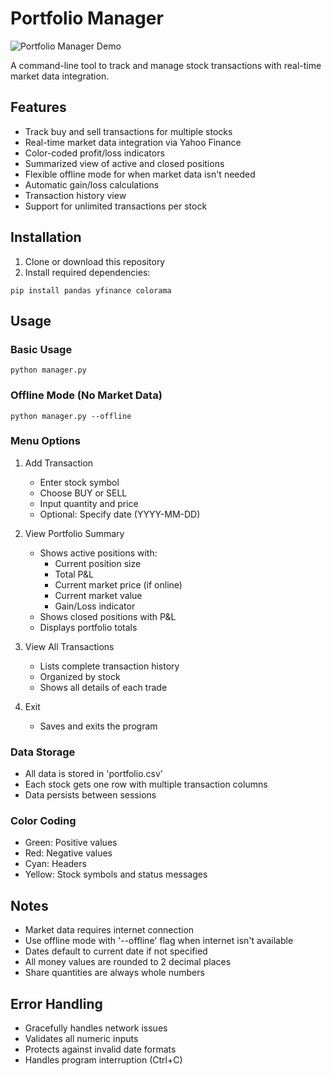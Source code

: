 # Portfolio Manager

![Portfolio Manager Demo](https://github.com/user-attachments/assets/a31a6894-68ea-4c9d-ac8f-4b7b8b6d2752)


A command-line tool to track and manage stock transactions with real-time market data integration.

## Features

- Track buy and sell transactions for multiple stocks
- Real-time market data integration via Yahoo Finance
- Color-coded profit/loss indicators
- Summarized view of active and closed positions
- Flexible offline mode for when market data isn't needed
- Automatic gain/loss calculations
- Transaction history view
- Support for unlimited transactions per stock

## Installation

1. Clone or download this repository
2. Install required dependencies:
   
`pip install pandas yfinance colorama`


## Usage

### Basic Usage

`python manager.py`

### Offline Mode (No Market Data)

`python manager.py --offline`

### Menu Options

1. Add Transaction
   - Enter stock symbol
   - Choose BUY or SELL
   - Input quantity and price
   - Optional: Specify date (YYYY-MM-DD)

2. View Portfolio Summary
   - Shows active positions with:
     - Current position size
     - Total P&L
     - Current market price (if online)
     - Current market value
     - Gain/Loss indicator
   - Shows closed positions with P&L
   - Displays portfolio totals

3. View All Transactions
   - Lists complete transaction history
   - Organized by stock
   - Shows all details of each trade

4. Exit
   - Saves and exits the program

### Data Storage

- All data is stored in 'portfolio.csv'
- Each stock gets one row with multiple transaction columns
- Data persists between sessions

### Color Coding

- Green: Positive values
- Red: Negative values
- Cyan: Headers
- Yellow: Stock symbols and status messages

## Notes

- Market data requires internet connection
- Use offline mode with '--offline' flag when internet isn't available
- Dates default to current date if not specified
- All money values are rounded to 2 decimal places
- Share quantities are always whole numbers

## Error Handling

- Gracefully handles network issues
- Validates all numeric inputs
- Protects against invalid date formats
- Handles program interruption (Ctrl+C)
